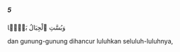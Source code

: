 ##### 5

<span class="ayah">وَبُسَّتِ ٱلْجِبَالُ بَسًّۭا</span>

<span class="ayah_translation">dan gunung-gunung dihancur luluhkan seluluh-luluhnya,</span>
